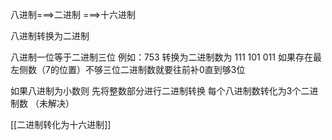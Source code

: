 八进制===>二进制 ===>十六进制 

八进制转换为二进制

八进制一位等于二进制三位
	例如：753 转换为二进制数为 111 101 011
	如果存在最左侧数（7的位置）不够三位二进制数就要往前补0直到够3位

如果八进制为小数则
先将整数部分进行二进制转换 每个八进制数转化为3个二进制数
（未解决）

[[二进制转化为十六进制]]